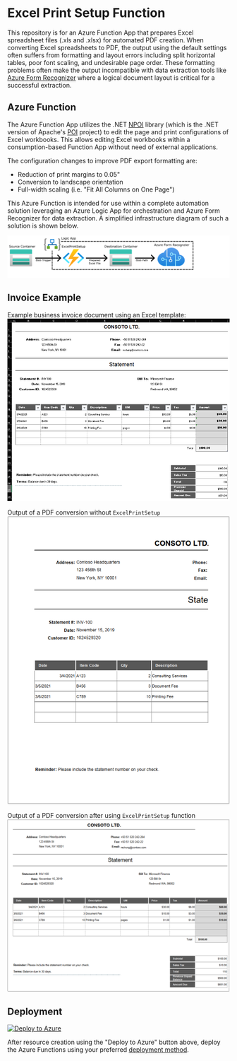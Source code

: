 # Excel Print Setup Function

This repository is for an Azure Function App that prepares Excel spreadsheet files (.xls and .xlsx) for automated PDF creation.
When converting Excel spreadsheets to PDF, the output using the default settings often suffers from formatting and layout errors including split horizontal tables, poor font scaling, and undesirable page order. 
These formatting problems often make the output incompatible with data extraction tools like [Azure Form Recognizer](https://learn.microsoft.com/en-us/azure/applied-ai-services/form-recognizer/?view=form-recog-3.0.0) where a logical document layout is critical for a successful extraction.

## Azure Function

The Azure Function App utilizes the .NET [NPOI](https://github.com/nissl-lab/npoi) library (which is the .NET version of Apache's [POI](https://poi.apache.org/) project) to edit the page and print configurations of Excel workbooks.
This allows editing Excel workbooks within a consumption-based Function App without need of external applications.

The configuration changes to improve PDF export formatting are:
- Reduction of print margins to 0.05"
- Conversion to landscape orientation
- Full-width scaling (i.e. "Fit All Columns on One Page")

This Azure Function is intended for use within a complete automation solution leveraging an Azure Logic App for orchestration and Azure Form Recognizer for data extraction. A simplified infrastructure diagram of such a solution is shown below.

![Infrastructure Map](/images/infra.png)


## Invoice Example

Example business invoice document using an Excel template:
![Example Excel Invoice](/images/ExcelInvoice.png)

Output of a PDF conversion without `ExcelPrintSetup`
![Sample default output](/images/defaultoutput.png)

Output of a PDF conversion after using `ExcelPrintSetup` function
![Sample processed output](/images/processedoutput.png)

## Deployment

[![Deploy to Azure](https://aka.ms/deploytoazurebutton)](https://portal.azure.com/#create/Microsoft.Template/uri/https%3A%2F%2Fraw.githubusercontent.com%2Fbwilliams2%2FExcelPrintSetupFunction%2Fmain%2Fazuredeploy.json)

After resource creation using the "Deploy to Azure" button above, deploy the Azure Functions using your preferred [deployment method](https://learn.microsoft.com/en-us/azure/azure-functions/functions-deployment-technologies).